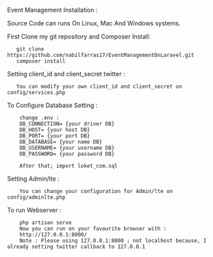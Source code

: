 Event Management Installation :

Source Code can runs On Linux, Mac And Windows systems.

First Clone my git repository and Composer Install: 
```
   git clone https://github.com/nabilfarras17/EventManagementOnLaravel.git
   composer install 
```

Setting client_id and client_secret twitter :
```
   You can modify your own client_id and client_secret on config/services.php
``` 

To Configure Database Setting : 
```
    change .env :
    DB_CONNECTION= {your driver DB}
    DB_HOST= {your host DB}
    DB_PORT= {your port DB}
    DB_DATABASE= {your name DB}
    DB_USERNAME= {your username DB}
    DB_PASSWORD= {your password DB}
    
    After that; import loket_com.sql 
```

Setting Admin/lte : 
```
    You can change your configuration for Admin/lte on config/adminlte.php
```

To run Webserver : 
```
    php artisan serve
    Now you can run on your favourite browser with : 
    http://127.0.0.1:8000/ 
    Note : Please using 127.0.0.1:8000 ; not localhost because, I already setting twitter callback to 127.0.0.1 
```